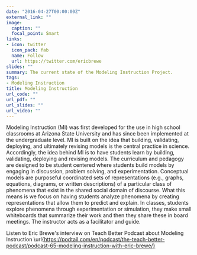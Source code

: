 ```yaml
---
date: "2016-04-27T00:00:00Z"
external_link: ""
image:
  caption: ""
  focal_point: Smart
links:
- icon: twitter
  icon_pack: fab
  name: Follow
  url: https://twitter.com/ericbrewe
slides: ""
summary: The current state of the Modeling Instruction Project.
tags:
- Modeling Instruction
title: Modeling Instruction
url_code: ""
url_pdf: ""
url_slides: ""
url_video: ""
---
```


Modeling Instruction (MI) was first developed for the use in high school classrooms at Arizona State University and has since been implemented at the undergraduate level. MI is built on the idea that building, validating, deploying, and ultimately revising models is the central practice in science. Accordingly, the idea behind MI is to have students learn by building, validating, deploying and revising models. The curriculum and pedagogy are designed to be student centered where students build models by engaging in discussion, problem solving, and experimentation. Conceptual models are purposeful coordinated sets of representations (e.g., graphs, equations, diagrams, or written descriptions) of a particular class of phenomena that exist in the shared social domain of discourse. What this means is we focus on having students analyze phenomena by creating representations that allow them to predict and explain.  In classes, students explore phenomena through experimentation or simulation, they make small whiteboards that summarize their work and then they share these in board meetings.  The instructor acts as a facilitator and guide. 

Listen to Eric Brewe's interview on Teach Better Podcast about Modeling Instruction \url{https://podtail.com/en/podcast/the-teach-better-podcast/podcast-65-modeling-instruction-with-eric-brewe/}

